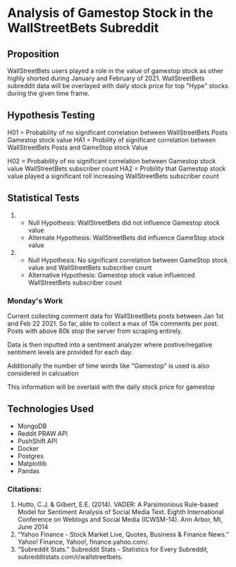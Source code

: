 # Analysis of Gamestop Stock in the WallStreetBets Subreddit

## Proposition
WallStreetBets users played a role in the value of gamestop stock as other highly shorted
during January and February of 2021. WallStreetBets subreddit data will be overlayed with daily stock
price for top "Hype" stocks during the given time frame. 

## Hypothesis Testing
H01 = Probability of no significant correlation between WallStreetBets Posts Gamestop stock value
HA1 = Probility of significant correlation between WallStreetBets Posts and GameStop stock Value

H02 = Probability of no significant correlation between Gamestop stock value WallStreetBets subscriber count
HA2 = Probility that Gamestop stock value played a significant roll increasing WallStreetBets subscriber count

## Statistical Tests
1.  
    * Null Hypothesis: WallStreetBets did not influence Gamestop stock value
    * Alternate Hypothesis: WallStreetBets did influence GameStop stock value

2.  
    * Null Hypothesis: No significant correlation between GameStop stock value and WallStreetBets subscriber count
    * Alternative Hypothesis: Gamestop stock value influenced WallStreetBets subscriber count







### Monday's Work
Current collecting comment data for WallStreetBets posts between Jan 1st
and Feb 22 2021. So far, able to collect a max of 15k comments per post. 
Posts with above 80k stop the server from scraping entirely. 

Data is then inputted into a sentiment analyzer where postive/negative sentiment levels are provided for each day.

Additionally the number of time words like "Gamestop" is used is also considered in calcuation

This information will be overlaid with the daily stock price for gamestop

## Technologies Used
* MongoDB
* Reddit PRAW API
* PushShift API
* Docker
* Postgres
* Matplotlib
* Pandas


### Citations:
1.  Hutto, C.J. & Gilbert, E.E. (2014). VADER: A Parsimonious Rule-based Model for Sentiment Analysis of Social Media Text. Eighth International Conference on Weblogs and Social Media (ICWSM-14). Ann Arbor, MI, June 2014
2.  “Yahoo Finance - Stock Market Live, Quotes, Business &amp; Finance News.” Yahoo! Finance, Yahoo!, finance.yahoo.com/.
3.  “Subreddit Stats.” Subreddit Stats - Statistics for Every Subreddit, subredditstats.com/r/wallstreetbets. 
